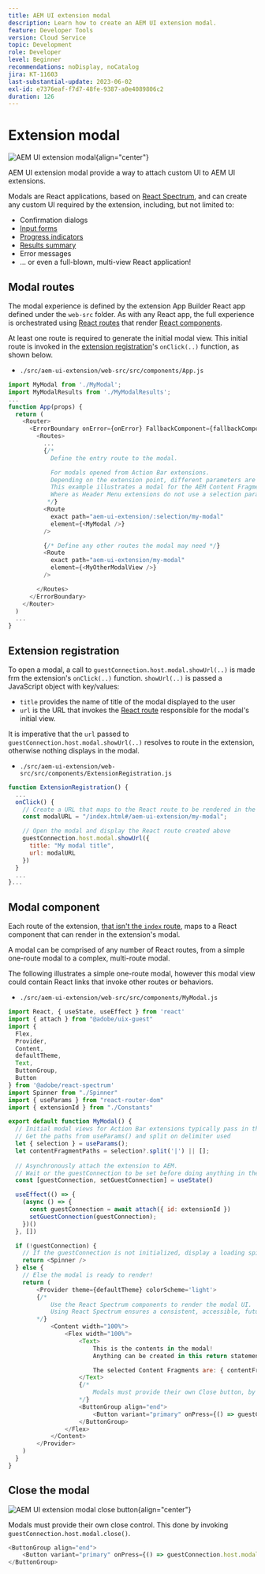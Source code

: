 ```yaml
---
title: AEM UI extension modal
description: Learn how to create an AEM UI extension modal.
feature: Developer Tools
version: Cloud Service
topic: Development
role: Developer
level: Beginner
recommendations: noDisplay, noCatalog
jira: KT-11603
last-substantial-update: 2023-06-02
exl-id: e7376eaf-f7d7-48fe-9387-a0e4089806c2
duration: 126
---
```

# Extension modal

![AEM UI extension modal](./assets/modal/modal.png){align="center"}

AEM UI extension modal provide a way to attach custom UI to AEM UI extensions.

Modals are React applications, based on [React Spectrum](https://react-spectrum.adobe.com/react-spectrum/), and can create any custom UI required by the extension, including, but not limited to:

+ Confirmation dialogs
+ [Input forms](https://react-spectrum.adobe.com/react-spectrum/#forms)
+ [Progress indicators](https://react-spectrum.adobe.com/react-spectrum/#status)
+ [Results summary](https://react-spectrum.adobe.com/react-spectrum/#collections)
+ Error messages
+ ... or even a full-blown, multi-view React application!

## Modal routes

The modal experience is defined by the extension App Builder React app defined under the `web-src` folder. As with any React app, the full experience is orchestrated using [React routes](https://reactrouter.com/en/main/components/routes) that render [React components](https://reactjs.org/docs/components-and-props.html). 

At least one route is required to generate the initial modal view. This initial route is invoked in the [extension registration](#extension-registration)'s `onClick(..)` function, as shown below.


+ `./src/aem-ui-extension/web-src/src/components/App.js`

```javascript
import MyModal from './MyModal';
import MyModalResults from './MyModalResults';
...
function App(props) {
  return (
    <Router>
      <ErrorBoundary onError={onError} FallbackComponent={fallbackComponent}>
        <Routes>
          ...         
          {/* 
            Define the entry route to the modal.

            For modals opened from Action Bar extensions.
            Depending on the extension point, different parameters are passed to the modal.
            This example illustrates a modal for the AEM Content Fragment Console (list view), where typically a :selection parameter is used to pass in the list of selected Content Fragments.
            Where as Header Menu extensions do not use a selection parameter.
           */}
          <Route
            exact path="aem-ui-extension/:selection/my-modal"
            element={<MyModal />}
          />                    

          {/* Define any other routes the modal may need */}
          <Route
            exact path="aem-ui-extension/my-modal"
            element={<MyOtherModalView />}
          />                    

        </Routes>
      </ErrorBoundary>
    </Router>
  )
  ...
}
```

## Extension registration

To open a modal, a call to `guestConnection.host.modal.showUrl(..)` is made frm the extension's `onClick(..)` function. `showUrl(..)` is passed a JavaScript object with key/values:

+ `title` provides the name of title of the modal displayed to the user
+ `url` is the URL that invokes the [React route](#modal-routes) responsible for the modal's initial view.

It is imperative that the `url` passed to `guestConnection.host.modal.showUrl(..)` resolves to route in the extension, otherwise nothing displays in the modal.

+ `./src/aem-ui-extension/web-src/src/components/ExtensionRegistration.js`

```javascript
function ExtensionRegistration() {
  ...
  onClick() {
    // Create a URL that maps to the React route to be rendered in the modal
    const modalURL = "/index.html#/aem-ui-extension/my-modal";

    // Open the modal and display the React route created above
    guestConnection.host.modal.showUrl({
      title: "My modal title",
      url: modalURL
    })     
  }
  ...     
}...
```

## Modal component

Each route of the extension, [that isn't the `index` route](./extension-registration.md#app-routes), maps to a React component that can render in the extension's modal. 

A modal can be comprised of any number of React routes, from a simple one-route modal to a complex, multi-route modal. 

The following illustrates a simple one-route modal, however this modal view could contain React links that invoke other routes or behaviors.

+ `./src/aem-ui-extension/web-src/src/components/MyModal.js`

```javascript
import React, { useState, useEffect } from 'react'
import { attach } from "@adobe/uix-guest"
import {
  Flex,
  Provider,
  Content,
  defaultTheme,
  Text,
  ButtonGroup,
  Button
} from '@adobe/react-spectrum'
import Spinner from "./Spinner"
import { useParams } from "react-router-dom"
import { extensionId } from "./Constants"

export default function MyModal() {
  // Initial modal views for Action Bar extensions typically pass in the list of selected Content Fragment Paths from ExtensionRegistration.js
  // Get the paths from useParams() and split on delimiter used
  let { selection } = useParams();
  let contentFragmentPaths = selection?.split('|') || [];
  
  // Asynchronously attach the extension to AEM. 
  // Wait or the guestConnection to be set before doing anything in the modal.
  const [guestConnection, setGuestConnection] = useState()

  useEffect(() => {
    (async () => {
      const guestConnection = await attach({ id: extensionId })
      setGuestConnection(guestConnection);
    })()
  }, [])

  if (!guestConnection) {
    // If the guestConnection is not initialized, display a loading spinner
    return <Spinner />
  } else {
    // Else the modal is ready to render!
    return (
        <Provider theme={defaultTheme} colorScheme='light'>
        {/* 
            Use the React Spectrum components to render the modal UI.
            Using React Spectrum ensures a consistent, accessible, future-proof look-and-feel and speeds up development.
        */}
            <Content width="100%">
                <Flex width="100%">
                    <Text>
                        This is the contents in the modal! 
                        Anything can be created in this return statement!

                        The selected Content Fragments are: { contentFragmentPaths.join(', ') }
                    </Text>                    
                    {/*
                        Modals must provide their own Close button, by calling: guestConnection.host.modal.close()
                    */}
                    <ButtonGroup align="end">
                        <Button variant="primary" onPress={() => guestConnection.host.modal.close()}>Close</Button>
                    </ButtonGroup>
                </Flex>
            </Content>
        </Provider>
    )
  }
}
```

## Close the modal

![AEM UI extension modal close button](./assets/modal/close.png){align="center"}

Modals must provide their own close control. This done by invoking `guestConnection.host.modal.close()`.

```javascript
<ButtonGroup align="end">
    <Button variant="primary" onPress={() => guestConnection.host.modal.close()}>Close</Button>
</ButtonGroup>
```
